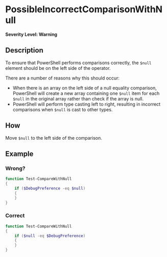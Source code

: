 # PossibleIncorrectComparisonWithNull

**Severity Level: Warning**

## Description

To ensure that PowerShell performs comparisons correctly, the `$null` element should be on the left side of the operator.

There are a number of reasons why this should occur:
* When there is an array on the left side of a null equality comparison, PowerShell will create a new array containing one `$null` item for each `$null` in the original array rather than check if the array is null.
* PowerShell will perform type casting left to right, resulting in incorrect comparisons when `$null` is cast to other types.

## How

Move `$null` to the left side of the comparison.

## Example

### Wrong?

``` PowerShell
function Test-CompareWithNull
{
	if ($DebugPreference -eq $null)
	{
	}
}
```

### Correct

``` PowerShell
function Test-CompareWithNull
{
	if ($null -eq $DebugPreference)
	{
	}
}
```
